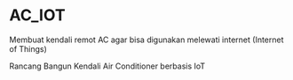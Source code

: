 # AC_IOT
Membuat kendali remot AC agar bisa digunakan melewati internet (Internet of Things)

Rancang Bangun Kendali Air Conditioner berbasis IoT
